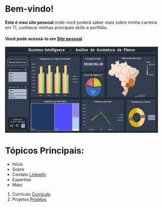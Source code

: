 # Bem-vindo!
**Este é meu site pessoal** onde você poderá saber mais sobre minha carreira em TI, conhecer minhas principais skills e portfólio.

#### Você pode acessá-lo em [**Site pessoal**](https://clauke.github.io/)

![Site Pessoal](assets/images/meta.jpg)

# Tópicos Principais:
* Início
* Sobre
* Contato [LinkedIn](https://www.linkedin.com/in/claudia-kenia/)
* Expertise
* Mais:
1. Currículo [Currículo]()
2. Projetos [Projetos](https://clauke.github.io/project)
